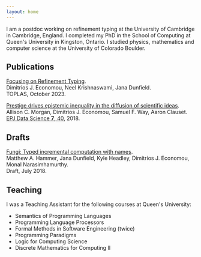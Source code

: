 ```yaml
---
layout: home
---
```


I am a postdoc
working on refinement typing
at the University of Cambridge in Cambridge, England.
I completed my PhD in the School of Computing at Queen's University in Kingston, Ontario.
I studied physics, mathematics and computer science at the University of Colorado Boulder.

## Publications

[Focusing on Refinement Typing](https://dl.acm.org/doi/10.1145/3610408).\
Dimitrios J. Economou, Neel Krishnaswami, Jana Dunfield.\
TOPLAS, October 2023.

[Prestige drives epistemic inequality in the diffusion of scientific ideas](https://arxiv.org/abs/1805.09966).\
Allison C. Morgan, Dimitrios J. Economou, Samuel F. Way, Aaron Clauset.\
[EPJ Data Science **7**, 40](https://epjdatascience.springeropen.com/articles/10.1140/epjds/s13688-018-0166-4), 2018.

## Drafts

[Fungi: Typed incremental computation with names](https://arxiv.org/abs/1808.07826).\
Matthew A. Hammer, Jana Dunfield, Kyle Headley, Dimitrios J. Economou, Monal Narasimhamurthy.\
Draft, July 2018.

## Teaching

I was a Teaching Assistant for the following courses at Queen's University:
- Semantics of Programming Languages
- Programming Language Processors
- Formal Methods in Software Engineering (twice)
- Programming Paradigms
- Logic for Computing Science
- Discrete Mathematics for Computing II

